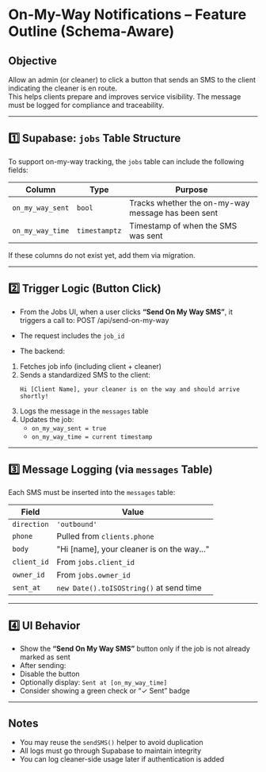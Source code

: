 # On-My-Way Notifications – Feature Outline (Schema-Aware)

## Objective

Allow an admin (or cleaner) to click a button that sends an SMS to the client indicating the cleaner is en route.  
This helps clients prepare and improves service visibility. The message must be logged for compliance and traceability.

---

## 1️⃣ Supabase: `jobs` Table Structure

To support on-my-way tracking, the `jobs` table can include the following fields:

| Column           | Type         | Purpose                                             |
|------------------|--------------|-----------------------------------------------------|
| `on_my_way_sent` | `bool`       | Tracks whether the on-my-way message has been sent |
| `on_my_way_time` | `timestamptz`| Timestamp of when the SMS was sent                 |

If these columns do not exist yet, add them via migration.

---

## 2️⃣ Trigger Logic (Button Click)

- From the Jobs UI, when a user clicks **“Send On My Way SMS”**, it triggers a call to:
POST /api/send-on-my-way

- The request includes the `job_id`
- The backend:
1. Fetches job info (including client + cleaner)
2. Sends a standardized SMS to the client:
   ```
   Hi [Client Name], your cleaner is on the way and should arrive shortly!
   ```
3. Logs the message in the `messages` table
4. Updates the job:
   - `on_my_way_sent = true`
   - `on_my_way_time = current timestamp`

---

## 3️⃣ Message Logging (via `messages` Table)

Each SMS must be inserted into the `messages` table:

| Field       | Value                                                   |
|-------------|---------------------------------------------------------|
| `direction` | `'outbound'`                                            |
| `phone`     | Pulled from `clients.phone`                             |
| `body`      | "Hi [name], your cleaner is on the way..."              |
| `client_id` | From `jobs.client_id`                                   |
| `owner_id`  | From `jobs.owner_id`                                    |
| `sent_at`   | `new Date().toISOString()` at send time                 |

---

## 4️⃣ UI Behavior

- Show the **“Send On My Way SMS”** button only if the job is not already marked as sent
- After sending:
- Disable the button
- Optionally display: `Sent at [on_my_way_time]`
- Consider showing a green check or “✓ Sent” badge

---

## Notes

- You may reuse the `sendSMS()` helper to avoid duplication
- All logs must go through Supabase to maintain integrity
- You can log cleaner-side usage later if authentication is added

